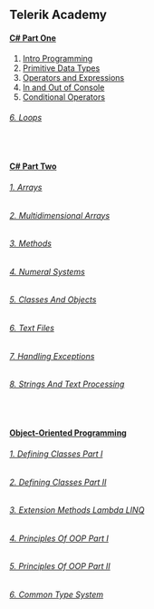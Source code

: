 <h2>Telerik Academy</h2>

<h4><a href="https://github.com/stoyans/Telerik/tree/master/Programming/CSharpPart1"<strong><u>C# Part One</u></strong></h4>

1. <a href="https://github.com/stoyans/Telerik/tree/master/Programming/CSharpPart1/Intro_Programming">Intro Programming</a>
2. <a href="https://github.com/stoyans/Telerik/tree/master/Programming/CSharpPart1/Primitive_Data_types">Primitive Data Types
3. <a href="https://github.com/stoyans/Telerik/tree/master/Programming/CSharpPart1/Operators_and_Expressions">Operators and Expressions
4. <a href="https://github.com/stoyans/Telerik/tree/master/Programming/CSharpPart1/In_Out_Console">In and Out of Console
5. <a href="https://github.com/stoyans/Telerik/tree/master/Programming/CSharpPart1/ConditionalOperators">Conditional Operators
<h6><a href="https://github.com/stoyans/Telerik/tree/master/Programming/CSharpPart1/Loops">6. Loops</h6>
<br>
<h4>
  <a href="https://github.com/stoyans/Telerik/tree/master/Programming/CSharpPart2">
    <strong>
      <u>C# Part Two</u>
    </strong>
  </a>
</h4>

<h6>
  <a href="https://github.com/stoyans/Telerik/tree/master/Programming/CSharpPart2/Arrays">1. Arrays</a>
</h6>
<h6>
  <a href="https://github.com/stoyans/Telerik/tree/master/Programming/CSharpPart2/MultidimensionalArrays">2. Multidimensional Arrays</a>
</h6>
<h6>
  <a href="https://github.com/stoyans/Telerik/tree/master/Programming/CSharpPart2/Methods">3. Methods</a>
</h6>
<h6>
  <a href="https://github.com/stoyans/Telerik/tree/master/Programming/CSharpPart2/NumeralSystems">4. Numeral Systems</a>
</h6>
<h6>
  <a href="https://github.com/stoyans/Telerik/tree/master/Programming/CSharpPart2/ClassesAndObjects">5. Classes And Objects</a>
</h6>
<h6>
  <a href="https://github.com/stoyans/Telerik/tree/master/Programming/CSharpPart2/TextFiles">6. Text Files</a>
</h6>
<h6>
  <a href="https://github.com/stoyans/Telerik/tree/master/Programming/CSharpPart2/HandlingExceptions">7. Handling Exceptions</a>
</h6>
<h6>
  <a href="https://github.com/stoyans/Telerik/tree/master/Programming/CSharpPart2/StringsAndTextProcessing">8. Strings And Text Processing</a>
</h6>

<br>
<h4>
  <a href="https://github.com/stoyans/Telerik/tree/master/Programming/CSharpPart2">
    <strong>
      <u>Object-Oriented Programming</u>
    </strong>
  </a>
</h4>

<h6>
  <a href="https://github.com/stoyans/Telerik/tree/master/Programming/OOP/DefiningClasses">1. Defining Classes Part I</a>
</h6>
<h6>
  <a href="https://github.com/stoyans/Telerik/tree/master/Programming/OOP/DefiningClassesPartII">2. Defining Classes Part II</a>
</h6>
<h6>
  <a href="https://github.com/stoyans/Telerik/tree/master/Programming/OOP/ExtensionMethods_Lambda_LINQ">3. Extension Methods Lambda LINQ</a>
</h6>
<h6>
  <a href="https://github.com/stoyans/Telerik/tree/master/Programming/OOP/PrinciplesOfOOP">4. Principles Of OOP Part I</a>
</h6>
<h6>
  <a href="https://github.com/stoyans/Telerik/tree/master/Programming/OOP/PrinciplesOfOOPPartII">5. Principles Of OOP Part II</a>
</h6>
<h6>
  <a href="https://github.com/stoyans/Telerik/tree/master/Programming/OOP/CommonTypeSystem">6. Common Type System</a>
</h6>

